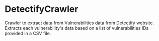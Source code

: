 # DetectifyCrawler
Crawler to extract data from Vulnerabilities data from Detectify website. Extracts each vulnerability's data based on a list of vulnerabilities IDs provided in a CSV file.
